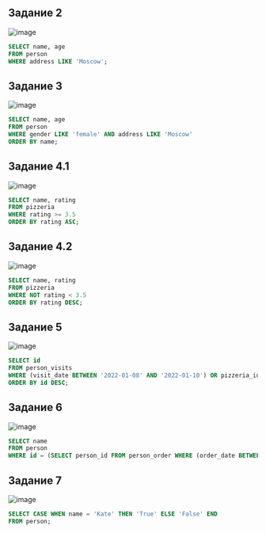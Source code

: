 ## Задание 2
![image](https://github.com/Tufuru/SQL/assets/144116593/fe239006-2db6-4a42-a4cc-e36476ae3e2d)
```sql
SELECT name, age
FROM person
WHERE address LIKE 'Moscow';
```
## Задание 3
![image](https://github.com/Tufuru/SQL/assets/144116593/c089e243-8c8d-4b47-b374-3a594ead94fd)
```sql
SELECT name, age
FROM person
WHERE gender LIKE 'female' AND address LIKE 'Moscow'
ORDER BY name;
```
## Задание 4.1
![image](https://github.com/Tufuru/SQL/assets/144116593/41676a86-ca18-421c-8dc5-8559c7446e14)

```sql
SELECT name, rating
FROM pizzeria
WHERE rating >= 3.5
ORDER BY rating ASC;
```
## Задание 4.2
![image](https://github.com/Tufuru/SQL/assets/144116593/de867445-5445-493b-844b-6cd2c6266fdc)

```sql
SELECT name, rating
FROM pizzeria
WHERE NOT rating < 3.5
ORDER BY rating DESC;
```
## Задание 5
![image](https://github.com/Tufuru/SQL/assets/144116593/c1e61b14-a1fd-47ce-9faf-ee9b40ad11e9)

```sql
SELECT id
FROM person_visits
WHERE (visit_date BETWEEN '2022-01-08' AND '2022-01-10') OR pizzeria_id = 2
ORDER BY id DESC;
```
## Задание 6
![image](https://github.com/Tufuru/SQL/assets/144116593/3217765e-def6-482d-a553-d455409f364c)
```sql
SELECT name
FROM person
WHERE id = (SELECT person_id FROM person_order WHERE (order_date BETWEEN '2022-01-04' AND '2022-01-04'))
```
## Задание 7
![image](https://github.com/Tufuru/SQL/assets/144116593/c4d9a9f2-c2df-4f01-9947-65d1d0e21dce)
```sql
SELECT CASE WHEN name = 'Kate' THEN 'True' ELSE 'False' END
FROM person;
```

